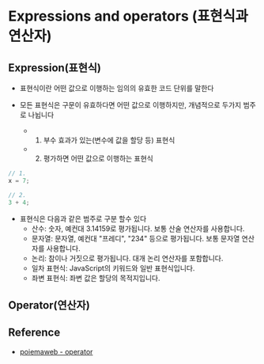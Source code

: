# Expressions and operators (표현식과 연산자)

## Expression(표현식)

- 표현식이란 어떤 값으로 이행하는 임의의 유효한 코드 단위를 말한다

- 모든 표현식은 구문이 유효하다면 어떤 값으로 이행하지만, 개념적으로 두가지 범주로 나뉩니다
  - 1.  부수 효과가 있는(변수에 값을 할당 등) 표현식
  - 2.  평가하면 어떤 값으로 이행하는 표현식

```js
// 1.
x = 7;

// 2.
3 + 4;
```

- 표현식은 다음과 같은 범주로 구분 할수 있다
  - 산수: 숫자, 예컨대 3.14159로 평가됩니다. 보통 산술 연산자를 사용합니다.
  - 문자열: 문자열, 예컨대 "프레디", "234" 등으로 평가됩니다. 보통 문자열 연산자를 사용합니다.
  - 논리: 참이나 거짓으로 평가됩니다. 대개 논리 연산자를 포함합니다.
  - 일차 표현식: JavaScript의 키워드와 일반 표현식입니다.
  - 좌변 표현식: 좌변 값은 할당의 목적지입니다.

## Operator(연산자)

## Reference

- [poiemaweb - operator](https://poiemaweb.com/js-operator)
